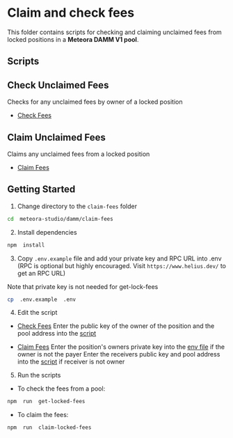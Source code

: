 
# Claim and check fees

  

This folder contains scripts for checking and claiming unclaimed fees from locked positions in a **Meteora DAMM V1 pool**.

  
## Scripts

## Check Unclaimed Fees

Checks for any unclaimed fees by owner of a locked position
- [Check Fees](./src/get-locked-fees.ts)
  

## Claim Unclaimed Fees

Claims any unclaimed fees from a locked position

- [Claim Fees](./src/claim-locked-fees.ts)

  

## Getting Started

1. Change directory to the `claim-fees` folder

  

  

```bash
cd  meteora-studio/damm/claim-fees
```

  
2. Install dependencies

```bash
npm  install
```
  

3. Copy `.env.example` file and add your private key and RPC URL into .env (RPC is optional but highly encouraged. Visit `https://www.helius.dev/` to get an RPC URL)

Note that private key is not needed for get-lock-fees

```bash
cp  .env.example  .env
```

4. Edit the script

- [Check Fees](./src/get-locked-fees.ts)
Enter the public key of the owner of the position and the pool address into the [script](./src/get-locked-fees.ts) 

  
- [Claim Fees](./src/claim-locked-fees.ts)
Enter the position's owners private key into the [env file](./../../.env) if the owner is not the payer
Enter the receivers public key and pool address into the [script](./src/claim-locked-fees.ts) if receiver is not owner

  

5. Run the scripts

- To check the fees from a pool:

```bash
npm  run  get-locked-fees
```

  

- To claim the fees:

  

```bash
npm  run  claim-locked-fees
```
